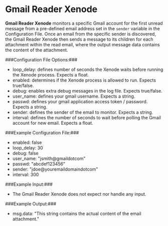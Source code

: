 Gmail Reader Xenode
===================

**Gmail Reader Xenode** monitors a specific Gmail account for the first unread message from a pre-defined email address set in the `sender` variable in the Configuration File. Once an email from the specific sender is discovered, the Gmail Reader Xenode then sends a message to its children for each attachment within the read email, where the output message data contains the content of the attachment.

###Configuration File Options:###
* loop_delay: defines number of seconds the Xenode waits before running the Xenode process. Expects a float. 
* enabled: determines if the Xenode process is allowed to run. Expects true/false.
* debug: enables extra debug messages in the log file. Expects true/false.
* user_name: defines your gmail username. Expects a string.
* passwd: defines your gmail application access token / password. Expects a string.
* sender: defines the sender of the email to monitor. Expects a string.
* interval: defines the number of seconds to wait before polling the Gmail account for new email. Expects a float.

###Example Configuration File:###
* enabled: false
* loop_delay: 30
* debug: false
* user_name: "jsmith@gmaildotcom"
* passwd: "abcdef123456"
* sender: "jdoe@youremaildomaindotcom"
* interval: 300

###Example Input:###
* The Gmail Reader Xenode does not expect nor handle any input. 

###Example Output:###
* msg.data:  "This string contains the actual content of the email attachment."
 
